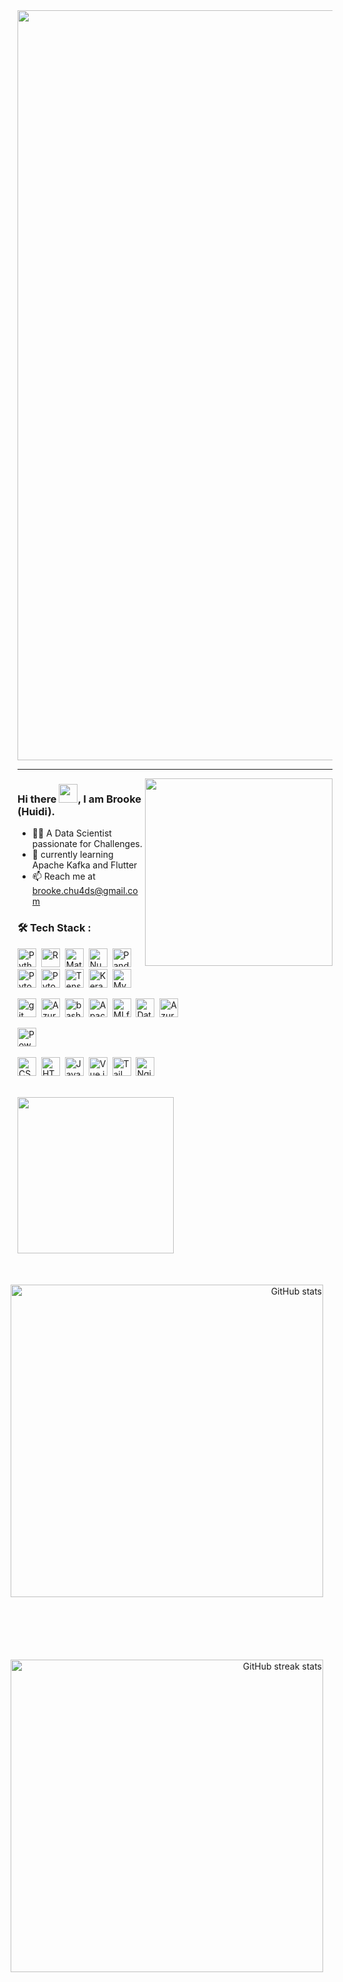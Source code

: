 
<img src="https://github.com/brookeHD/sitepoint-github-profile/blob/7308b2cdac95ae52d71dc30d14006b44ce7baf1c/assets/github-header-image.png" width="1200px">

---

<img align="right" src="https://media.giphy.com/media/XGDJ1ExcBfvzYdBGbi/giphy.gif" height="300"/>


### Hi there <img src="https://media.giphy.com/media/hvRJCLFzcasrR4ia7z/giphy.gif" width="30px"/>, I am Brooke (Huidi).
- 👩‍💻 A Data Scientist passionate for Challenges.
- 🌱 currently learning Apache Kafka and Flutter
- 📫 Reach me at brooke.chu4ds@gmail.com 

### 🛠 Tech Stack :
<div>
  <img src="https://cdn.jsdelivr.net/gh/devicons/devicon/icons/python/python-original.svg" title="Python" width="30" height="30"/>&nbsp;
  <img src="https://cdn.jsdelivr.net/gh/devicons/devicon/icons/r/r-original.svg" title="R" width="30" height="30"/>&nbsp;
  <img src="https://cdn.jsdelivr.net/gh/devicons/devicon/icons/matlab/matlab-original.svg" title="MatLab" width="30" height="30"/>&nbsp;
  <img src="https://cdn.jsdelivr.net/gh/devicons/devicon/icons/numpy/numpy-original.svg" title="Numpy" width="30" height="30"/>&nbsp;
  <img src="https://cdn.jsdelivr.net/gh/devicons/devicon/icons/pandas/pandas-original.svg" title="Pandas" width="30" height="30"/>&nbsp;
<!--   <img src="https://cdn.simpleicons.org/pandas/blue" title="Pandas" width="30" height="30"/>&nbsp; -->
  <img src="https://cdn.jsdelivr.net/gh/devicons/devicon/icons/pytorch/pytorch-original.svg" title="Pytorch" width="30" height="30"/>&nbsp;
  <img src="https://cdn.simpleicons.org/lightning/#792EE5" title="Pytorch Lightning" width="30" height="30"/>&nbsp; 
  <img src="https://cdn.jsdelivr.net/gh/devicons/devicon/icons/tensorflow/tensorflow-original.svg" title="Tensorflow" width="30" height="30"/>&nbsp;
  <img src="https://cdn.simpleicons.org/keras/#D00000" title="Keras" width="30" height="30"/>&nbsp;
  <img src="https://cdn.jsdelivr.net/gh/devicons/devicon/icons/mysql/mysql-original.svg" title="MySQL" width="30" height="30"/>&nbsp;
<!--   <img src="https://cdn.jsdelivr.net/gh/devicons/devicon/icons/postgresql/postgresql-original.svg" title="PostgreSQL" width="30" height="30"/>&nbsp;
           -->
  
  <img src="https://cdn.jsdelivr.net/gh/devicons/devicon/icons/git/git-original.svg" title="git" width="30" height="30"/>&nbsp;
  <img src="https://cdn.jsdelivr.net/gh/devicons/devicon/icons/azure/azure-original.svg" title="Azure" width="30" height="30"/>&nbsp;
  <img src="https://cdn.simpleicons.org/gnubash/#4EAA25" title="bash" width="v" height="30"/>&nbsp;
  <img src="https://cdn.simpleicons.org/apachespark/#E25A1C" title="Apache Spark" width="30" height="v"/>&nbsp;
  <img src="https://cdn.simpleicons.org/mlflow/#0194E2" title="MLflow" width="30" height="30"/>&nbsp;
  <img src="https://cdn.simpleicons.org/databricks/#FF3621" title="Databricks" width="30" height="30"/>&nbsp;
  <img src="https://cdn.simpleicons.org/azuredevops/#0078D7" title="Azure DevOps" width="30" height="30"/>&nbsp;
<!--   <img src="https://cdn.simpleicons.org/dbt/#FF694B" title="dbt" width="30" height="30"/>&nbsp;
  <img src="https://cdn.simpleicons.org/docker/#2496ED" title="Docker" width="30" height="30"/>&nbsp;
  <img src="https://cdn.jsdelivr.net/gh/devicons/devicon/icons/kubernetes/kubernetes-plain.svg" title="Kubernetes" width="30" height="30"/>&nbsp;
  <img src="https://cdn.jsdelivr.net/gh/devicons/devicon/icons/terraform/terraform-original.svg" title="Terraform" width="30" height="30"/>&nbsp;
  <img src="https://cdn.simpleicons.org/apachekafka/white" title="Apache Kafka" width="30" height="30"/>&nbsp; -->
  
  <img src="https://cdn.simpleicons.org/powerbi/#F2C811" title="Power BI" width="30" height="30"/>&nbsp;
<!--   <img src="https://cdn.jsdelivr.net/gh/devicons/devicon/icons/grafana/grafana-original.svg" title="Grafana" width="30" height="30"/>&nbsp;
 -->
  <img src="https://cdn.jsdelivr.net/gh/devicons/devicon/icons/css3/css3-original.svg" title="CSS3" width="30" height="30"/>&nbsp;
  <img src="https://cdn.jsdelivr.net/gh/devicons/devicon/icons/html5/html5-original.svg" title="HTML5" width="30" height="30"/>&nbsp;
  <img src="https://cdn.jsdelivr.net/gh/devicons/devicon/icons/javascript/javascript-plain.svg" title="JavaScript" width="30" height="30"/>&nbsp;
  <img src="https://cdn.jsdelivr.net/gh/devicons/devicon/icons/vuejs/vuejs-original.svg" title="Vue.js" width="30" height="30"/>&nbsp;
  <img src="https://cdn.jsdelivr.net/gh/devicons/devicon/icons/tailwindcss/tailwindcss-plain.svg" title="Tailwind CSS" width="30" height="30"/>&nbsp;
  <img src="https://cdn.simpleicons.org/nginx/#009639" title="Nginx" width="30" height="30"/>&nbsp;
<!--   <img src="https://cdn.jsdelivr.net/gh/devicons/devicon/icons/flutter/flutter-original.svg" title="Flutter" width="30" height="30"/>&nbsp; -->
          
</div>
</br>
<img align=left src="https://media.giphy.com/media/1tDAzdBoIl5GwAsgpd/giphy.gif" height="250" />&nbsp;&nbsp;&nbsp;

<!-- ### 🔍 My Stats : -->
<p align=right>
  <img style="float: right; margin: 50px 15px 50px 15px;" src="https://github-readme-stats.vercel.app/api?username=brookeHD&show_icons=true&count_private=true" title="GitHub stats" width="500"/>
  <img style="float: right; margin: 50px 15px 50px 15px;" src="https://streak-stats.demolab.com/?user=brookeHD" title="GitHub streak stats" width="500" />
</p>


